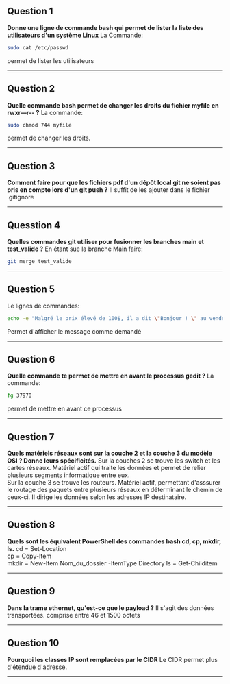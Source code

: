 ## Question 1
**Donne une ligne de commande bash qui permet de lister la liste des utilisateurs d'un système Linux**
La Commande:
```bash
sudo cat /etc/passwd
```
permet de lister les utilisateurs
________
## Question 2
**Quelle commande bash permet de changer les droits du fichier myfile en rwxr—r-- ?**
La commande:
```bash
sudo chmod 744 myfile
```
permet de changer les droits.
_______
## Question 3
**Comment faire pour que les fichiers pdf d'un dépôt local git ne soient pas pris en compte lors d'un git push ?**
Il suffit de les ajouter dans le fichier .gitignore
_______
## Quesstion 4
**Quelles commandes git utiliser pour fusionner les branches main et test_valide ?**
En étant sue la branche Main faire:
```bash
git merge test_valide
```
____
## Question 5
Le lignes de commandes:
```bash
echo -e "Malgré le prix élevé de 100$, il a dit \"Bonjour ! \" au vendeur: \n - \"Bonjour est-ce que ce clavier fonctionne bien ?\" \n - \"Evidemment ! On peut tout écrire avec, que ce soit des pipe | ou bien des backlash \\ \\ ! \" \n - \"Même des tildes ~?\" \n -\"Evidemment ! \""
```
Permet d'afficher le message comme demandé
____
## Question 6
**Quelle commande te permet de mettre en avant le processus gedit ?**
La commande:
```bash
fg 37970
```
permet de mettre en avant ce processus
______
## Question 7
**Quels matériels réseaux sont sur la couche 2 et la couche 3 du modèle OSI ? Donne leurs spécificités.**
Sur la couches 2 se trouve les switch et les cartes réseaux. Matériel actif qui traite les données et permet de relier plusieurs segments informatique entre eux.  
Sur la couche 3 se trouve les routeurs. Matériel actif, permettant d'asssurer le routage des paquets entre plusieurs réseaux en déterminant le chemin de ceux-ci. Il dirige les données selon les adresses IP destinataire.
____
## Question 8
**Quels sont les équivalent PowerShell des commandes bash cd, cp, mkdir, ls.**
cd = Set-Location  
cp = Copy-Item  
mkdir = New-Item Nom_du_dossier -ItemType Directory
ls = Get-Childitem
_____
## Question 9
**Dans la trame ethernet, qu'est-ce que le payload ?**
Il s'agit des données transportées. comprise entre 46 et 1500 octets
____
## Question 10
**Pourquoi les classes IP sont remplacées par le CIDR**
Le CIDR permet plus d'étendue d'adresse.
____
